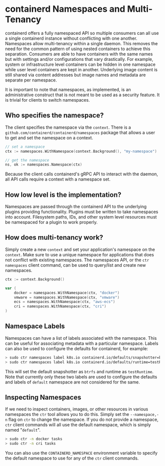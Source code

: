 # containerd Namespaces and Multi-Tenancy

containerd offers a fully namespaced API so multiple consumers can all use a single containerd instance without conflicting with one another.
Namespaces allow multi-tenancy within a single daemon. This removes the need for the common pattern of using nested containers to achieve this separation.
Consumers are able to have containers with the same names but with settings and/or configurations that vary drastically.
For example, system or infrastructure level containers can be hidden in one namespace while user level containers are kept in another.
Underlying image content is still shared via content addresses but image names and metadata are separate per namespace.

It is important to note that namespaces, as implemented, is an administrative construct that is not meant to be used as a security feature.
It is trivial for clients to switch namespaces.

## Who specifies the namespace?

The client specifies the namespace via the `context`.
There is a `github.com/containerd/containerd/namespaces` package that allows a user to get and set the namespace on a context.

```go
// set a namespace
ctx := namespaces.WithNamespace(context.Background(), "my-namespace")

// get the namespace
ns, ok := namespaces.Namespace(ctx)
```

Because the client calls containerd's gRPC API to interact with the daemon, all API calls require a context with a namespace set.

## How low level is the implementation?

Namespaces are passed through the containerd API to the underlying plugins providing functionality.
Plugins must be written to take namespaces into account.
Filesystem paths, IDs, and other system level resources must be namespaced for a plugin to work properly.

## How does multi-tenancy work?

Simply create a new `context` and set your application's namespace on the `context`.
Make sure to use a unique namespace for applications that does not conflict with existing namespaces. The namespaces
API, or the `ctr namespaces` client command, can be used to query/list and create new namespaces.

```go
ctx := context.Background()

var (
	docker = namespaces.WithNamespace(ctx, "docker")
	vmware = namespaces.WithNamespace(ctx, "vmware")
	ecs = namespaces.WithNamespace(ctx, "aws-ecs")
	cri = namespaces.WithNamespace(ctx, "cri")
)
```

## Namespace Labels

Namespaces can have a list of labels associated with the namespace. This can be useful for associating metadata with a particular namespace.
Labels can also be used to configure the defaults for containerd, for example:

```bash
> sudo ctr namespaces label k8s.io containerd.io/defaults/snapshotter=btrfs
> sudo ctr namespaces label k8s.io containerd.io/defaults/runtime=testRuntime
```

This will set the default snapshotter as `btrfs` and runtime as `testRuntime`.
Note that currently only these two labels are used to configure the defaults and labels of `default` namespace are not considered for the same.

## Inspecting Namespaces

If we need to inspect containers, images, or other resources in various namespaces the `ctr` tool allows you to do this.
Simply set the `--namespace,-n` flag on `ctr` to change the namespace. If you do not provide a namespace, `ctr` client commands
will all use the default namespace, which is simply named "`default`".

```bash
> sudo ctr -n docker tasks
> sudo ctr -n cri tasks
```

You can also use the `CONTAINERD_NAMESPACE` environment variable to specify the default namespace to use for
any of the `ctr` client commands.
